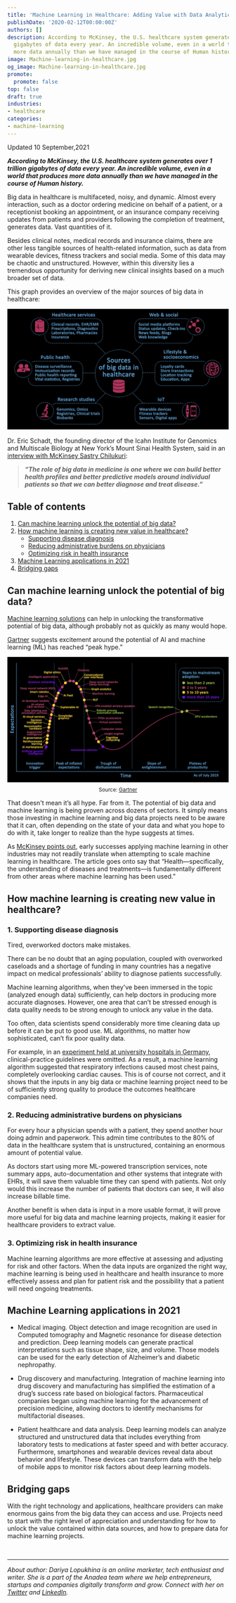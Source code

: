 ```yaml
---
title: 'Machine Learning in Healthcare: Adding Value with Data Analytics'
publishDate: '2020-02-12T00:00:00Z'
authors: []
description: According to McKinsey, the U.S. healthcare system generates over 1 trillion
  gigabytes of data every year. An incredible volume, even in a world that produces
  more data annually than we have managed in the course of Human history.
image: Machine-learning-in-healthcare.jpg
og_image: Machine-learning-in-healthcare.jpg
promote:
  promote: false
top: false
draft: true
industries:
- healthcare
categories:
- machine-learning
---
```

Updated 10 September,2021

***According to McKinsey, the U.S. healthcare system generates over 1 trillion gigabytes of data every year. An incredible volume, even in a world that produces more data annually than we have managed in the course of Human history.***

Big data in healthcare is multifaceted, noisy, and dynamic. Almost every interaction, such as a doctor ordering medicine on behalf of a patient, or a receptionist booking an appointment, or an insurance company receiving updates from patients and providers following the completion of treatment, generates data. Vast quantities of it.

Besides clinical notes, medical records and insurance claims, there are other less tangible sources of health-related information, such as data from wearable devices, fitness trackers and social media. Some of this data may be chaotic and unstructured. However, within this diversity lies a tremendous opportunity for deriving new clinical insights based on a much broader set of data.

This graph provides an overview of the major sources of big data in healthcare:

![Sources of big data in healthcare](Sources-of-big-data-in-healthcare.jpg)

Dr. Eric Schadt, the founding director of the Icahn Institute for Genomics and Multiscale Biology at New York’s Mount Sinai Health System, said in an <a href="https://www.mckinsey.com/industries/life-sciences/our-insights/the-role-of-big-data-in-medicine" target="_blank">interview with McKinsey Sastry Chilukuri</a>:

> ***“The role of big data in medicine is one where we can build better health profiles and better predictive models around individual patients so that we can better diagnose and treat disease.”***

<h2>Table of contents</h2>
<ol>
 <li><a href="#machine-learning">Can machine learning unlock the potential of big data?</a>
 <li><a href="#machine-learning-in-healthcare"> How machine learning is creating new value in healthcare?</a>
 <ul>
  <li><a href="#disease-diagnosis">Supporting disease diagnosis</a></li>
  <li><a href="#reducing-burdens">Reducing administrative burdens on physicians</a></li>
  <li><a href="#optimizing-risk">Optimizing risk in health insurance</a></li>
 </ul>
 <li><a href="#ML-in-2021">Machine Learning applications in 2021</a>
 <li><a href="#conclusion">Bridging gaps</a>
 </li>
</ol>

 <a name="machine-learning"></a>
## Can machine learning unlock the potential of big data?

<a href="https://anadea.info/solutions/machine-learning-software-development" target="_blank">Machine learning solutions</a> can help in unlocking the transformative potential of big data, although probably not as quickly as many would hope.

<a href="https://www.gartner.com/smarterwithgartner/top-trends-on-the-gartner-hype-cycle-for-artificial-intelligence-2019" target="_blank">Gartner</a> suggests excitement around the potential of AI and machine learning (ML) has reached “peak hype.”

<center><img src="Hype-cycle-for-ML-2019.jpg" alt="Artificial intelligence trends"></center>
<center><sub>Source: <a href="https://www.gartner.com/smarterwithgartner/top-trends-on-the-gartner-hype-cycle-for-artificial-intelligence-2019" rel="nofollow" target="_blank">Gartner</a></sub></center>

That doesn't mean it’s all hype. Far from it. The potential of big data and machine learning is being proven across dozens of sectors. It simply means those investing in machine learning and big data projects need to be aware that it can, often depending on the state of your data and what you hope to do with it, take longer to realize than the hype suggests at times.

As <a href="https://www.mckinsey.com/industries/life-sciences/our-insights/machine-learning-and-therapeutics-2-0-avoiding-hype-realizing-potential" target="_blank">McKinsey points out</a>, early successes applying machine learning in other industries may not readily translate when attempting to scale machine learning in healthcare. The article goes onto say that “Health—specifically, the understanding of diseases and treatments—is fundamentally different from other areas where machine learning has been used.”

<a name="machine-learning-in-healthcare"></a>
## How machine learning is creating new value in healthcare?
<a name="disease-diagnosis"></a>
### 1. Supporting disease diagnosis

Tired, overworked doctors make mistakes.

There can be no doubt that an aging population, coupled with overworked caseloads and a shortage of funding in many countries has a negative impact on medical professionals’ ability to diagnose patients successfully.

Machine learning algorithms, when they've been immersed in the topic (analyzed enough data) sufficiently, can help doctors in producing more accurate diagnoses. However, one area that can’t be stressed enough is data quality needs to be strong enough to unlock any value in the data.

Too often, data scientists spend considerably more time cleaning data up before it can be put to good use. ML algorithms, no matter how sophisticated, can’t fix poor quality data.

For example, in an <a href="https://www.spiegel.de/international/world/playing-doctor-with-watson-medical-applications-expose-current-limits-of-ai-a-1221543.html" target="_blank">experiment held at university hospitals in Germany</a>, clinical-practice guidelines were omitted. As a result, a machine learning algorithm suggested that respiratory infections caused most chest pains, completely overlooking cardiac causes. This is of course not correct, and it shows that the inputs in any big data or machine learning project need to be of sufficiently strong quality to produce the outcomes healthcare companies need.

<a name="reducing-burdens"></a>
### 2. Reducing administrative burdens on physicians

For every hour a physician spends with a patient, they spend another hour doing admin and paperwork. This admin time contributes to the 80% of data in the healthcare system that is unstructured, containing an enormous amount of potential value.

As doctors start using more ML-powered transcription services, note summary apps, auto-documentation and other systems that integrate with EHRs, it will save them valuable time they can spend with patients. Not only would this increase the number of patients that doctors can see, it will also increase billable time.

Another benefit is when data is input in a more usable format, it will prove more useful for big data and machine learning projects, making it easier for healthcare providers to extract value.
<a name="optimizing-risk"></a>
### 3. Optimizing risk in health insurance

Machine learning algorithms are more effective at assessing and adjusting for risk and other factors. When the data inputs are organized the right way, machine learning is being used in healthcare and health insurance to more effectively assess and plan for patient risk and the possibility that a patient will need ongoing treatments.

<a name="ML-in-2021"></a>
## Machine Learning applications in 2021

* Medical imaging. Object detection and image recognition are used in Computed tomography and Magnetic resonance for disease detection and prediction. Deep learning models can generate practical interpretations such as tissue shape, size, and volume. Those models can be used for the early detection of Alzheimer’s and diabetic nephropathy.

* Drug discovery and manufacturing. Integration of machine learning into drug discovery and manufacturing has simplified the estimation of a drug’s success rate based on biological factors. Pharmaceutical companies began using machine learning for the advancement of precision medicine, allowing doctors to identify mechanisms for multifactorial diseases.

* Patient healthcare and data analysis. Deep learning models can analyze structured and unstructured data that includes everything from laboratory tests to medications at faster speed and with better accuracy. Furthermore, smartphones and wearable devices reveal data about behavior and lifestyle. These devices can transform data with the help of mobile apps to monitor risk factors about deep learning models.

<a name="conclusion"></a>
## Bridging gaps

With the right technology and applications, healthcare providers can make enormous gains from the big data they can access and use. Projects need to start with the right level of appreciation and understanding for how to unlock the value contained within data sources, and how to prepare data for machine learning projects.


<br />

---
*About author: Dariya Lopukhina is an online marketer, tech enthusiast and writer. She is a part of the Anadea team where we help entrepreneurs, startups and companies digitally transform and grow. Connect with her on <a href="https://twitter.com/DariyaLopukhina" rel="nofollow" target="_blank">Twitter</a> and <a href="https://www.linkedin.com/in/dariyalopukhina/" rel="nofollow" target="_blank">LinkedIn</a>.*
